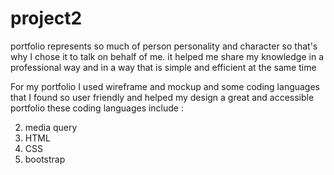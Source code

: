 # project2
portfolio represents so much of person personality and character so that's why I chose it to talk on behalf of me.
it helped me share my knowledge in a professional way and in a way that is simple and efficient at the same time 

For my portfolio I used wireframe and mockup and some coding languages that I found so user friendly and helped my design a great and accessible portfolio these coding languages include :

2) media query
3) HTML
4) CSS
5) bootstrap
